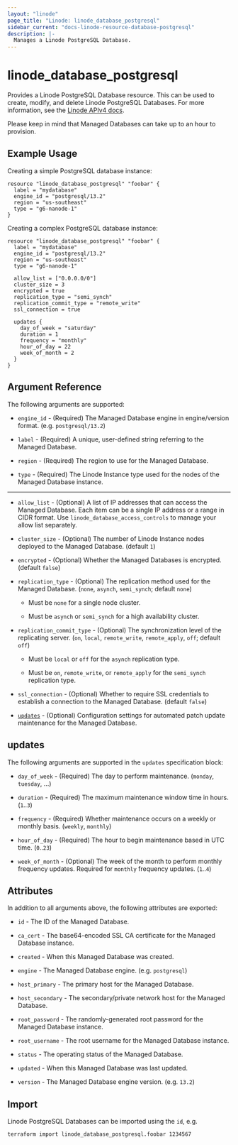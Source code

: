```yaml
---
layout: "linode"
page_title: "Linode: linode_database_postgresql"
sidebar_current: "docs-linode-resource-database-postgresql"
description: |-
  Manages a Linode PostgreSQL Database.
---
```


# linode\_database\_postgresql

Provides a Linode PostgreSQL Database resource. This can be used to create, modify, and delete Linode PostgreSQL Databases.
For more information, see the [Linode APIv4 docs](https://www.linode.com/docs/api/databases/).

Please keep in mind that Managed Databases can take up to an hour to provision.

## Example Usage

Creating a simple PostgreSQL database instance:

```hcl
resource "linode_database_postgresql" "foobar" {
  label = "mydatabase"
  engine_id = "postgresql/13.2"
  region = "us-southeast"
  type = "g6-nanode-1"
}
```

Creating a complex PostgreSQL database instance:

```hcl
resource "linode_database_postgresql" "foobar" {
  label = "mydatabase"
  engine_id = "postgresql/13.2"
  region = "us-southeast"
  type = "g6-nanode-1"

  allow_list = ["0.0.0.0/0"]
  cluster_size = 3
  encrypted = true
  replication_type = "semi_synch"
  replication_commit_type = "remote_write"
  ssl_connection = true

  updates {
    day_of_week = "saturday"
    duration = 1
    frequency = "monthly"
    hour_of_day = 22
    week_of_month = 2
  }
}
```

## Argument Reference

The following arguments are supported:

* `engine_id` - (Required) The Managed Database engine in engine/version format. (e.g. `postgresql/13.2`)

* `label` - (Required) A unique, user-defined string referring to the Managed Database.

* `region` - (Required) The region to use for the Managed Database.

* `type` - (Required) The Linode Instance type used for the nodes of the  Managed Database instance.

- - -

* `allow_list` - (Optional) A list of IP addresses that can access the Managed Database. Each item can be a single IP address or a range in CIDR format. Use `linode_database_access_controls` to manage your allow list separately.

* `cluster_size` - (Optional) The number of Linode Instance nodes deployed to the Managed Database. (default `1`)

* `encrypted` - (Optional) Whether the Managed Databases is encrypted. (default `false`)

* `replication_type` - (Optional) The replication method used for the Managed Database. (`none`, `asynch`, `semi_synch`; default `none`)

  * Must be `none` for a single node cluster. 

  * Must be `asynch` or `semi_synch` for a high availability cluster.

* `replication_commit_type` - (Optional) The synchronization level of the replicating server. (`on`, `local`, `remote_write`, `remote_apply`, `off`; default `off`)

  * Must be `local` or `off` for the `asynch` replication type. 

  * Must be `on`, `remote_write`, or `remote_apply` for the `semi_synch` replication type.

* `ssl_connection` - (Optional) Whether to require SSL credentials to establish a connection to the Managed Database. (default `false`)

* [`updates`](#updates) - (Optional) Configuration settings for automated patch update maintenance for the Managed Database.

## updates

The following arguments are supported in the `updates` specification block:

* `day_of_week` - (Required) The day to perform maintenance. (`monday`, `tuesday`, ...)

* `duration` - (Required) The maximum maintenance window time in hours. (`1`..`3`)

* `frequency` - (Required) Whether maintenance occurs on a weekly or monthly basis. (`weekly`, `monthly`)

* `hour_of_day` - (Required) The hour to begin maintenance based in UTC time. (`0`..`23`)

* `week_of_month` - (Optional) The week of the month to perform monthly frequency updates. Required for `monthly` frequency updates. (`1`..`4`)

## Attributes

In addition to all arguments above, the following attributes are exported:

* `id` - The ID of the Managed Database.

* `ca_cert` - The base64-encoded SSL CA certificate for the Managed Database instance.

* `created` - When this Managed Database was created.

* `engine` - The Managed Database engine. (e.g. `postgresql`)

* `host_primary` - The primary host for the Managed Database.

* `host_secondary` - The secondary/private network host for the Managed Database.

* `root_password` - The randomly-generated root password for the Managed Database instance.

* `root_username` - The root username for the Managed Database instance.

* `status` - The operating status of the Managed Database.

* `updated` - When this Managed Database was last updated.

* `version` - The Managed Database engine version. (e.g. `13.2`)

## Import

Linode PostgreSQL Databases can be imported using the `id`, e.g.

```sh
terraform import linode_database_postgresql.foobar 1234567
```
